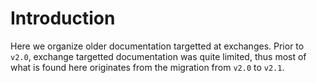 # Introduction

Here we organize older documentation targetted at exchanges. Prior to `v2.0`, exchange targetted documentation was quite limited, thus most of what is found here originates from the migration from `v2.0` to `v2.1`.
